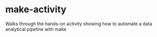make-activity
=============

Walks through the hands-on activity showing how to automate a data analytical pipeline with make
